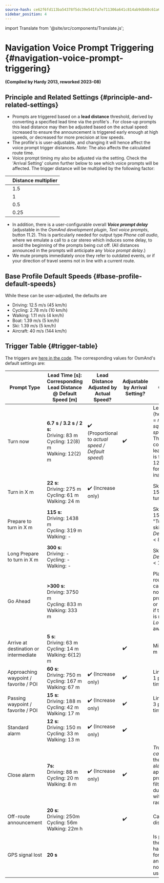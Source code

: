 ```yaml
---
source-hash: ce62f6fd113ba54378f5dc39e541fa7e711306a641c814ab9db60c61a6c63dd1
sidebar_position: 4
---
```

import Translate from '@site/src/components/Translate.js';


# Navigation Voice Prompt Triggering {#navigation-voice-prompt-triggering}

**(Compiled by Hardy 2013, reworked 2023-08)**
## Principle and Related Settings {#principle-and-related-settings}
* Prompts are triggered based on a **lead distance** threshold, derived by converting a specified lead time via the profile's **_<Translate android="true" ids="default_speed_setting_title" />_**. For close-up prompts this lead distance may then be adjusted based on the actual speed: increased to ensure the announcement is triggered early enough at high speeds, or decreased for more precision at low speeds.
* The profile's **_<Translate android="true" ids="default_speed_setting_title" />_** is user-adjustable, and changing it will hence affect the voice prompt trigger distances.
*Note*: The _<Translate android="true" ids="default_speed_setting_title" />_ also affects the calculated route time.
* Voice prompt timing my also be adjusted via the **_<Translate android="true" ids="arrival_distance" />_** setting. Check the 'Arrival Setting' column further below to see which voice prompts will be affected. The trigger distance will be multiplied by the following factor:

**<Translate android="true" ids="arrival_distance" />** | Distance multiplier
--- | ---
**<Translate android="true" ids="arrival_distance_factor_early" />** | 1.5
**<Translate android="true" ids="arrival_distance_factor_normally" />** | 1
**<Translate android="true" ids="arrival_distance_factor_late" />** | 0.5
**<Translate android="true" ids="arrival_distance_factor_at_last" />** | 0.25
* In addition, there is a user-configurable overall **_Voice prompt delay_** (adjustable in the _OsmAnd development plugin_, _Text voice prompts_, button 11.2). This is particularly needed for output type _Phone call audio_, where we emulate a call to a car stereo which induces some delay, to avoid the beginning of the prompts being cut off. (All distances announced in the prompts will anticipate any _Voice prompt delay_.)
* We mute prompts immediately once they refer to outdated events, or if your direction of travel seems not in line with a current route.

## Base Profile Default Speeds {#base-profile-default-speeds}
While these can be user-adjusted, the defaults are
* Driving: 12.5 m/s (45 km/h)
* Cycling: 2.78 m/s (10 km/h)
* Walking: 1.11 m/s (4 km/h)
* Boat: 1.39 m/s (5 km/h)
* Ski: 1.39 m/s (5 km/h)
* Aircraft: 40 m/s (144 km/h)

## Trigger Table {#trigger-table}

The triggers are [here in the code](https://github.com/osmandapp/OsmAnd/blob/master/OsmAnd/src/net/osmand/plus/routing/data/AnnounceTimeDistances.java#L65). The corresponding values for OsmAnd's default settings are:

Prompt Type | Lead Time [s]:<br/>Corresponding<br/>Lead Distance @ Default Speed [m] | Lead Distance Adjusted by Actual Speed? | Adjustable by Arrival Setting? | Comment |
--- | --- | --- | --- | --- |
Turn now | **6.7 s / 3.2 s / 2 s:**<br/>Driving: 83 m<br/>Cycling: 12(8) m<br/>Walking: 12(2) m | :heavy_check_mark: (Proportional to *actual speed / Default speed*) | :heavy_check_mark: | Lead time (heuristically) = _max(8, sqrt(Default speed \* 3.6))_. The corresponding lead distance is floored at 12 m to allow for position inaccuracy. |
Turn in X m | **22 s:**<br/>Driving: 275 m<br/>Cycling: 61 m<br/>Walking: 24 m | :heavy_check_mark: (Increase only) | | Skipped if < 15 s before turn |
Prepare to turn in X m | **115 s:**<br/>Driving: 1438 m<br/>Cycling: 319 m<br/>Walking: - | | | Skipped if < 150 m before "Turn in", skipped for _Default speed_ < 8 km/h |
Long Prepare to turn in X m | **300 s:**<br/>Driving: -<br/>Cycling: -<br/>Walking: - | | | Skipped for _Default speed_ < 108 km/h |
Go Ahead | **>300 s:**<br/>Driving: 3750 m<br/>Cycling: 833 m<br/>Walking: 333 m | | | Plays after route calculation if no other prompt is due, or after a turn if the next turn is more than _Long Prepare_ away |
Arrive at destination or intermediate | **5 s:**<br/>Driving: 63 m<br/>Cycling: 14 m<br/>Walking: 6(12) m | |:heavy_check_mark: | Minimum 12 m |
Approaching waypoint / favorite / POI | **60 s:**<br/>Driving: 750 m<br/>Cycling: 167 m<br/>Walking: 67 m | :heavy_check_mark: (Increase only) | :heavy_check_mark: | Limited to max 1 point at a time |
Passing waypoint / favorite / POI | **15 s:**<br/>Driving: 188 m<br/>Cycling: 42 m<br/>Walking: 17 m | :heavy_check_mark: (Increase only) | :heavy_check_mark: | Limited to max 3 points at a time |
Standard alarm | **12 s:**<br/>Driving: 150 m<br/>Cycling: 33 m<br/>Walking: 13 m | :heavy_check_mark: (Increase only) | :heavy_check_mark: |
Close alarm | **7s:**<br/> Driving: 88 m<br/>Cycling: 20 m<br/>Walking: 8 m | :heavy_check_mark: (Increase only) | :heavy_check_mark: | _Traffic calming_ uses the _Passing_ alarm for the approach prompt, and filters duplicates within this radius |
Off-route announcement | **20 s:**<br/>Driving: 250m<br/>Cycling: 56m<br/>Walking: 22m h| | :heavy_check_mark: | Can be disabled |
GPS signal lost | **20 s** | | | Is played after the GPS signal has been lost for >= 20 s and this was not caused by user action. |